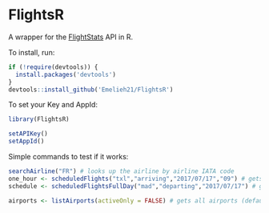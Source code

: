 # FlightsR

A wrapper for the [FlightStats](https://developer.flightstats.com/) API in R.

To install, run:

```R
if (!require(devtools)) {
  install.packages('devtools')
}
devtools::install_github('Emelieh21/FlightsR')
```

To set your Key and AppId:

```R
library(FlightsR)

setAPIKey()
setAppId()
```

Simple commands to test if it works:

```R
searchAirline("FR") # looks up the airline by airline IATA code
one_hour <- scheduledFlights("txl","arriving","2017/07/17","09") # gets the flights for one hour
schedule <- scheduledFlightsFullDay("mad","departing","2017/07/17") # gets flights for the full day

airports <- listAirports(activeOnly = FALSE) # gets all airports (default set to only active airports)

```
